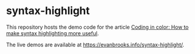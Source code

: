 # syntax-highlight

This repository hosts the demo code for the article
[Coding in color: How to make syntax highlighting more useful](https://medium.com/@evnbr/coding-in-color-3a6db2743a1e).

The live demos are available at https://evanbrooks.info/syntax-highlight/.

